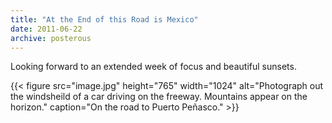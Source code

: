 ```yaml
---
title: "At the End of this Road is Mexico"
date: 2011-06-22
archive: posterous
---
```


Looking forward to an extended week of focus and beautiful sunsets.

{{< figure 
	src="image.jpg" 
	height="765" 
	width="1024" 
	alt="Photograph out the windsheild of a car driving on the freeway. Mountains appear on the horizon." 
	caption="On the road to Puerto Peñasco." >}}
